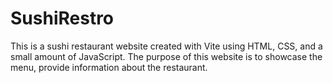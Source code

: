# SushiRestro
This is a sushi restaurant website created with Vite using HTML, CSS, and a small amount of JavaScript.
The purpose of this website is to showcase the menu, provide information about the restaurant.
